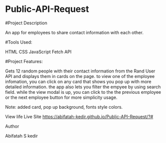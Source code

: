 # Public-API-Request

#Project Description

An app for employees to share contact information with each other.

#Tools Used:

HTML CSS JavaScript Fetch API

#Project Features:

Gets 12 random people with their contact information from the Rand User API and displays them in cards on the page.
to view one of the employee infomation, you can click on any card that shows you pop up with more detailed information.
the app also lets you filter the empyee by using search field. while the view modal is up, you can click to the the previous employee or
the next employee button for more simplicity usage.

Note: added card, pop up background, fonts style colors.

View life Live Site https://abifatah-kedir.github.io/Public-API-Request/?#

Author

Abifatah S kedir
